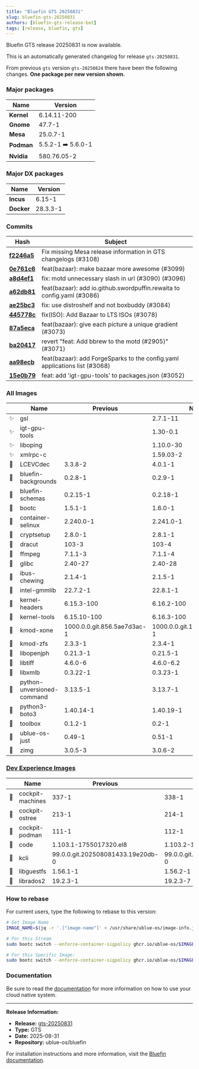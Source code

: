```yaml
---
title: "Bluefin GTS 20250831"
slug: bluefin-gts-20250831
authors: [bluefin-gts-release-bot]
tags: [release, bluefin, gts]
---
```


Bluefin GTS release 20250831 is now available.

<!--truncate-->

This is an automatically generated changelog for release `gts-20250831`.

From previous `gts` version `gts-20250824` there have been the following changes. **One package per new version shown.**

### Major packages

| Name       | Version            |
| ---------- | ------------------ |
| **Kernel** | 6.14.11-200        |
| **Gnome**  | 47.7-1             |
| **Mesa**   | 25.0.7-1           |
| **Podman** | 5.5.2-1 ➡️ 5.6.0-1 |
| **Nvidia** | 580.76.05-2        |

### Major DX packages

| Name       | Version  |
| ---------- | -------- |
| **Incus**  | 6.15-1   |
| **Docker** | 28.3.3-1 |

### Commits

| Hash                                                                                               | Subject                                                                    |
| -------------------------------------------------------------------------------------------------- | -------------------------------------------------------------------------- |
| **[f2246a5](https://github.com/ublue-os/bluefin/commit/f2246a5d6a9d68cc4428354917a2743b8e8e55a9)** | Fix missing Mesa release information in GTS changelogs (#3108)             |
| **[0e761c6](https://github.com/ublue-os/bluefin/commit/0e761c666dccd4ff9bff8ab17a12bfcb20f1a153)** | feat(bazaar): make bazaar more awesome (#3099)                             |
| **[a8d4ef1](https://github.com/ublue-os/bluefin/commit/a8d4ef1f3ff9619e0c35affbaf618706d4ca4e84)** | fix: motd unnecessary slash in url (#3090) (#3096)                         |
| **[a62db81](https://github.com/ublue-os/bluefin/commit/a62db81846180af226ddda02baf18e87113f3022)** | feat(bazaar): add io.github.swordpuffin.rewaita to config.yaml (#3086)     |
| **[ae25bc3](https://github.com/ublue-os/bluefin/commit/ae25bc3d90f1ca2ecf412a6c1cd19ec2be8beb7a)** | fix: use distroshelf and not boxbuddy (#3084)                              |
| **[445778c](https://github.com/ublue-os/bluefin/commit/445778c60851d858cf9e9d53686f2e65df29ee40)** | fix(ISO): Add Bazaar to LTS ISOs (#3078)                                   |
| **[87a5eca](https://github.com/ublue-os/bluefin/commit/87a5ecaf7a173aa1619db852d001e691f9ca41ab)** | feat(bazaar): give each picture a unique gradient (#3073)                  |
| **[ba20417](https://github.com/ublue-os/bluefin/commit/ba204179603c880676f193ef71219e411871d800)** | revert "feat: Add bbrew to the motd (#2905)" (#3071)                       |
| **[aa98ecb](https://github.com/ublue-os/bluefin/commit/aa98ecb7d986e3ce9c3d1d15c78bfc363eda20f5)** | feat(bazaar): add ForgeSparks to the config.yaml applications list (#3068) |
| **[15e0b79](https://github.com/ublue-os/bluefin/commit/15e0b7949802eaa5acaa838e8f821e0d5b9cd834)** | feat: add 'igt-gpu-tools' to packages.json (#3052)                         |

### All Images

|     | Name                       | Previous                    | New                          |
| --- | -------------------------- | --------------------------- | ---------------------------- |
| ✨  | gsl                        |                             | 2.7.1-11                     |
| ✨  | igt-gpu-tools              |                             | 1.30-0.1                     |
| ✨  | liboping                   |                             | 1.10.0-30                    |
| ✨  | xmlrpc-c                   |                             | 1.59.03-2                    |
| 🔄  | LCEVCdec                   | 3.3.8-2                     | 4.0.1-1                      |
| 🔄  | bluefin-backgrounds        | 0.2.8-1                     | 0.2.9-1                      |
| 🔄  | bluefin-schemas            | 0.2.15-1                    | 0.2.18-1                     |
| 🔄  | bootc                      | 1.5.1-1                     | 1.6.0-1                      |
| 🔄  | container-selinux          | 2.240.0-1                   | 2.241.0-1                    |
| 🔄  | cryptsetup                 | 2.8.0-1                     | 2.8.1-1                      |
| 🔄  | dracut                     | 103-3                       | 103-4                        |
| 🔄  | ffmpeg                     | 7.1.1-3                     | 7.1.1-4                      |
| 🔄  | glibc                      | 2.40-27                     | 2.40-28                      |
| 🔄  | ibus-chewing               | 2.1.4-1                     | 2.1.5-1                      |
| 🔄  | intel-gmmlib               | 22.7.2-1                    | 22.8.1-1                     |
| 🔄  | kernel-headers             | 6.15.3-100                  | 6.16.2-100                   |
| 🔄  | kernel-tools               | 6.15.10-100                 | 6.16.3-100                   |
| 🔄  | kmod-xone                  | 1000.0.0.git.856.5ae7d3ac-1 | 1000.0.0.git.1114.82438c9a-1 |
| 🔄  | kmod-zfs                   | 2.3.3-1                     | 2.3.4-1                      |
| 🔄  | libopenjph                 | 0.21.3-1                    | 0.21.5-1                     |
| 🔄  | libtiff                    | 4.6.0-6                     | 4.6.0-6.2                    |
| 🔄  | libxmlb                    | 0.3.22-1                    | 0.3.23-1                     |
| 🔄  | python-unversioned-command | 3.13.5-1                    | 3.13.7-1                     |
| 🔄  | python3-boto3              | 1.40.14-1                   | 1.40.19-1                    |
| 🔄  | toolbox                    | 0.1.2-1                     | 0.2-1                        |
| 🔄  | ublue-os-just              | 0.49-1                      | 0.51-1                       |
| 🔄  | zimg                       | 3.0.5-3                     | 3.0.6-2                      |

### [Dev Experience Images](https://docs.projectbluefin.io/bluefin-dx)

|     | Name             | Previous                          | New                               |
| --- | ---------------- | --------------------------------- | --------------------------------- |
| 🔄  | cockpit-machines | 337-1                             | 338-1                             |
| 🔄  | cockpit-ostree   | 213-1                             | 214-1                             |
| 🔄  | cockpit-podman   | 111-1                             | 112-1                             |
| 🔄  | code             | 1.103.1-1755017320.el8            | 1.103.2-1755709837.el8            |
| 🔄  | kcli             | 99.0.0.git.202508081433.19e20db-0 | 99.0.0.git.202508271406.eb6b495-0 |
| 🔄  | libguestfs       | 1.56.1-1                          | 1.56.2-1                          |
| 🔄  | librados2        | 19.2.3-1                          | 19.2.3-7                          |

### How to rebase

For current users, type the following to rebase to this version:

```bash
# Get Image Name
IMAGE_NAME=$(jq -r '.["image-name"]' < /usr/share/ublue-os/image-info.json)

# For this Stream
sudo bootc switch --enforce-container-sigpolicy ghcr.io/ublue-os/$IMAGE_NAME:gts

# For this Specific Image:
sudo bootc switch --enforce-container-sigpolicy ghcr.io/ublue-os/$IMAGE_NAME:gts-20250831
```

### Documentation

Be sure to read the [documentation](https://docs.projectbluefin.io/) for more information
on how to use your cloud native system.

---

**Release Information:**

- **Release:** [gts-20250831](https://github.com/ublue-os/bluefin/releases/tag/gts-20250831)
- **Type:** GTS
- **Date:** 2025-08-31
- **Repository:** ublue-os/bluefin

For installation instructions and more information, visit the [Bluefin documentation](https://docs.projectbluefin.io/).

